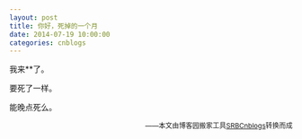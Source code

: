 ```yaml
---
layout: post
title: 你好，死掉的一个月
date: 2014-07-19 10:00:00
categories: cnblogs
---
```


<p>我来**了。</p>
<p>要死了一样。</p>
<p>能晚点死么。</p>

<p align=right><span style="font-size: 12px">——本文由博客园搬家工具<a href="https://github.com/mlxy/SRBCnblogs">SRBCnblogs</a>转换而成</span></p>